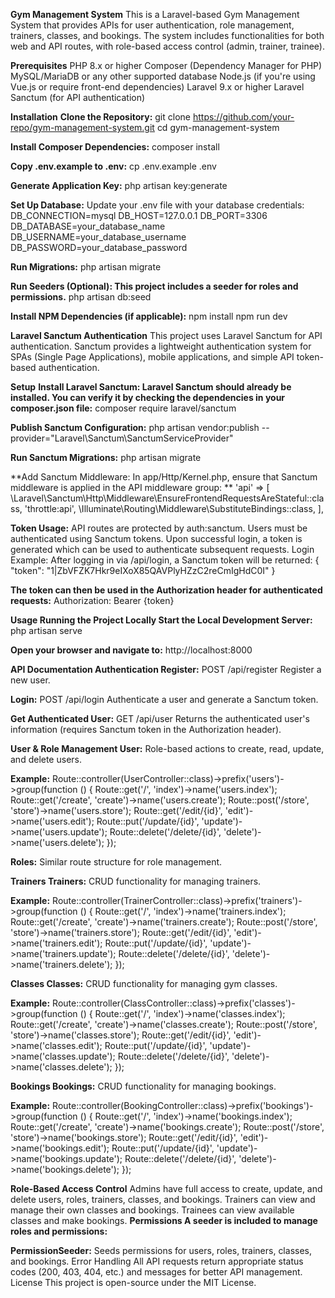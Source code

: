 **Gym Management System**
    This is a Laravel-based Gym Management System that provides APIs for user authentication, role management, trainers, classes, and bookings. The system includes functionalities for both web and API routes, with role-based access control (admin, trainer, trainee).

**Prerequisites**
    PHP 8.x or higher
    Composer (Dependency Manager for PHP)
    MySQL/MariaDB or any other supported database
    Node.js (if you're using Vue.js or require front-end dependencies)
    Laravel 9.x or higher
    Laravel Sanctum (for API authentication)

**Installation**
**Clone the Repository:**
    git clone https://github.com/your-repo/gym-management-system.git
    cd gym-management-system

**Install Composer Dependencies:**
    composer install

**Copy .env.example to .env:**
    cp .env.example .env

**Generate Application Key:**
    php artisan key:generate

**Set Up Database:**
    Update your .env file with your database credentials:
    DB_CONNECTION=mysql
    DB_HOST=127.0.0.1
    DB_PORT=3306
    DB_DATABASE=your_database_name
    DB_USERNAME=your_database_username
    DB_PASSWORD=your_database_password


**Run Migrations:**
    php artisan migrate

**Run Seeders (Optional): This project includes a seeder for roles and permissions.**
    php artisan db:seed

**Install NPM Dependencies (if applicable):**
    npm install
    npm run dev

**Laravel Sanctum Authentication**
    This project uses Laravel Sanctum for API authentication. Sanctum provides a lightweight authentication system for SPAs (Single Page Applications), mobile applications, and simple API token-based authentication.

**Setup**
**Install Laravel Sanctum: Laravel Sanctum should already be installed. You can verify it by checking the dependencies in your composer.json file:**
    composer require laravel/sanctum

**Publish Sanctum Configuration:**
    php artisan vendor:publish --provider="Laravel\Sanctum\SanctumServiceProvider"

**Run Sanctum Migrations:**
    php artisan migrate

**Add Sanctum Middleware: In app/Http/Kernel.php, ensure that Sanctum middleware is applied in the API middleware group:
**
    'api' => [
        \Laravel\Sanctum\Http\Middleware\EnsureFrontendRequestsAreStateful::class,
        'throttle:api',
        \Illuminate\Routing\Middleware\SubstituteBindings::class,
    ],

**Token Usage:**
API routes are protected by auth:sanctum. Users must be authenticated using Sanctum tokens.
Upon successful login, a token is generated which can be used to authenticate subsequent requests.
Login Example: After logging in via /api/login, a Sanctum token will be returned:
    {
        "token": "1|ZbVFZK7Hkr9eIXoX85QAVPlyHZzC2reCmIgHdC0I"
    }

**The token can then be used in the Authorization header for authenticated requests:**
    Authorization: Bearer {token}

**Usage
Running the Project Locally
Start the Local Development Server:**
    php artisan serve

**Open your browser and navigate to:**
    http://localhost:8000

**API Documentation
Authentication
Register:**
    POST /api/register
    Register a new user.

**Login:**
    POST /api/login
    Authenticate a user and generate a Sanctum token.

**Get Authenticated User:**
    GET /api/user
    Returns the authenticated user's information (requires Sanctum token in the Authorization header).

**User & Role Management
User:**
Role-based actions to create, read, update, and delete users.

**Example:**
Route::controller(UserController::class)->prefix('users')->group(function () {
    Route::get('/', 'index')->name('users.index');
    Route::get('/create', 'create')->name('users.create');
    Route::post('/store', 'store')->name('users.store');
    Route::get('/edit/{id}', 'edit')->name('users.edit');
    Route::put('/update/{id}', 'update')->name('users.update');
    Route::delete('/delete/{id}', 'delete')->name('users.delete');
});

**Roles:**
Similar route structure for role management.

**Trainers
Trainers:**
CRUD functionality for managing trainers.

**Example:**
Route::controller(TrainerController::class)->prefix('trainers')->group(function () {
    Route::get('/', 'index')->name('trainers.index');
    Route::get('/create', 'create')->name('trainers.create');
    Route::post('/store', 'store')->name('trainers.store');
    Route::get('/edit/{id}', 'edit')->name('trainers.edit');
    Route::put('/update/{id}', 'update')->name('trainers.update');
    Route::delete('/delete/{id}', 'delete')->name('trainers.delete');
});

**Classes
Classes:**
CRUD functionality for managing gym classes.

**Example:**
Route::controller(ClassController::class)->prefix('classes')->group(function () {
    Route::get('/', 'index')->name('classes.index');
    Route::get('/create', 'create')->name('classes.create');
    Route::post('/store', 'store')->name('classes.store');
    Route::get('/edit/{id}', 'edit')->name('classes.edit');
    Route::put('/update/{id}', 'update')->name('classes.update');
    Route::delete('/delete/{id}', 'delete')->name('classes.delete');
});

**Bookings
Bookings:**
CRUD functionality for managing bookings.

**Example:**
Route::controller(BookingController::class)->prefix('bookings')->group(function () {
    Route::get('/', 'index')->name('bookings.index');
    Route::get('/create', 'create')->name('bookings.create');
    Route::post('/store', 'store')->name('bookings.store');
    Route::get('/edit/{id}', 'edit')->name('bookings.edit');
    Route::put('/update/{id}', 'update')->name('bookings.update');
    Route::delete('/delete/{id}', 'delete')->name('bookings.delete');
});

**Role-Based Access Control**
Admins have full access to create, update, and delete users, roles, trainers, classes, and bookings.
Trainers can view and manage their own classes and bookings.
Trainees can view available classes and make bookings.
**Permissions
A seeder is included to manage roles and permissions:**

**PermissionSeeder:** Seeds permissions for users, roles, trainers, classes, and bookings.
Error Handling
All API requests return appropriate status codes (200, 403, 404, etc.) and messages for better API management.
License
This project is open-source under the MIT License.

